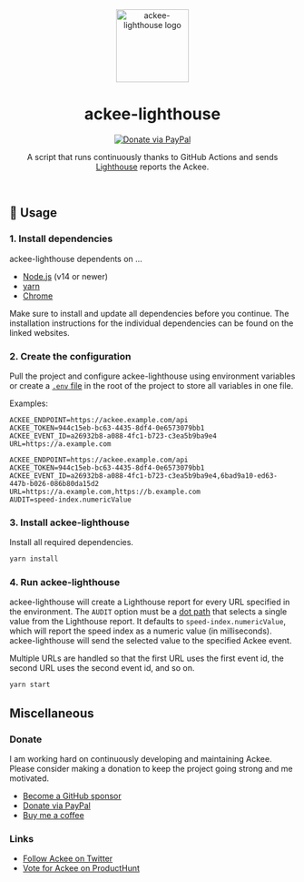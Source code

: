 <div align="center">

<img src="https://s.electerious.com/images/ackee-lighthouse/icon.png" title="ackee-lighthouse" alt="ackee-lighthouse logo" width="128">

# ackee-lighthouse

[![Donate via PayPal](https://img.shields.io/badge/paypal-donate-009cde.svg)](https://www.paypal.com/cgi-bin/webscr?cmd=_s-xclick&hosted_button_id=CYKBESW577YWE)

A script that runs continuously thanks to GitHub Actions and sends [Lighthouse](https://developers.google.com/web/tools/lighthouse) reports the Ackee.

<br/>

</div>

## 🤗 Usage

### 1. Install dependencies

ackee-lighthouse dependents on …

- [Node.js](https://nodejs.org/en/) (v14 or newer)
- [yarn](https://yarnpkg.com/en/)
- [Chrome](https://www.google.com/chrome/index.html)

Make sure to install and update all dependencies before you continue. The installation instructions for the individual dependencies can be found on the linked websites.

### 2. Create the configuration

Pull the project and configure ackee-lighthouse using environment variables or create a [`.env` file](https://www.npmjs.com/package/dotenv) in the root of the project to store all variables in one file.

Examples:

```
ACKEE_ENDPOINT=https://ackee.example.com/api
ACKEE_TOKEN=944c15eb-bc63-4435-8df4-0e6573079bb1
ACKEE_EVENT_ID=a26932b8-a088-4fc1-b723-c3ea5b9ba9e4
URL=https://a.example.com
```

```
ACKEE_ENDPOINT=https://ackee.example.com/api
ACKEE_TOKEN=944c15eb-bc63-4435-8df4-0e6573079bb1
ACKEE_EVENT_ID=a26932b8-a088-4fc1-b723-c3ea5b9ba9e4,6bad9a10-ed63-447b-b026-086b80da15d2
URL=https://a.example.com,https://b.example.com
AUDIT=speed-index.numericValue
```

### 3. Install ackee-lighthouse

Install all required dependencies.

```sh
yarn install
```

### 4. Run ackee-lighthouse

ackee-lighthouse will create a Lighthouse report for every URL specified in the environment. The `AUDIT` option must be a [dot path](https://github.com/sindresorhus/dot-prop) that selects a single value from the Lighthouse report. It defaults to `speed-index.numericValue`, which will report the speed index as a numeric value (in milliseconds). ackee-lighthouse will send the selected value to the specified Ackee event.

Multiple URLs are handled so that the first URL uses the first event id, the second URL uses the second event id, and so on.

```sh
yarn start
```

## Miscellaneous

### Donate

I am working hard on continuously developing and maintaining Ackee. Please consider making a donation to keep the project going strong and me motivated.

- [Become a GitHub sponsor](https://github.com/sponsors/electerious)
- [Donate via PayPal](https://paypal.me/electerious)
- [Buy me a coffee](https://www.buymeacoffee.com/electerious)

### Links

- [Follow Ackee on Twitter](https://twitter.com/getackee)
- [Vote for Ackee on ProductHunt](https://www.producthunt.com/posts/ackee)
